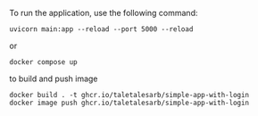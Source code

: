 To run the application, use the following command:

```uvicorn main:app --reload --port 5000 --reload```

or

```docker compose up```



to build and push image
```
docker build . -t ghcr.io/taletalesarb/simple-app-with-login
docker image push ghcr.io/taletalesarb/simple-app-with-login
```